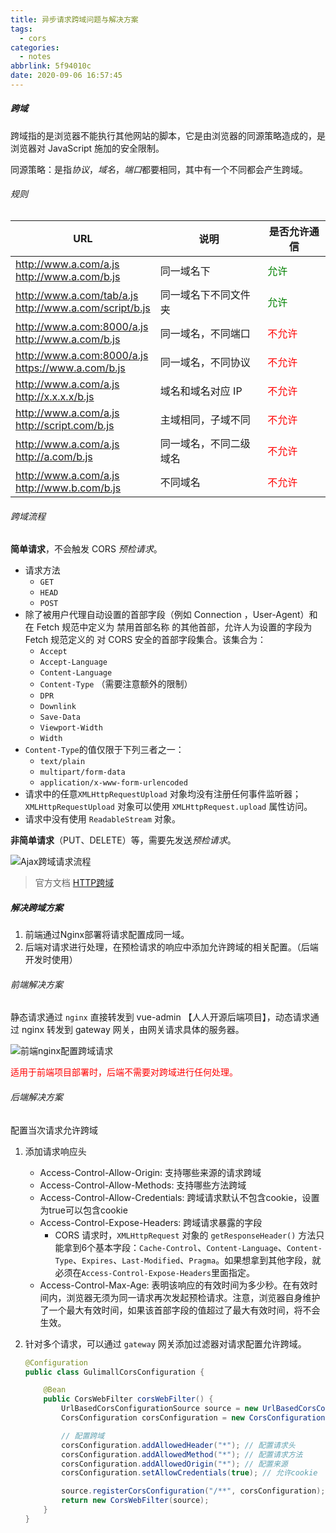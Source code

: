 ```yaml
---
title: 异步请求跨域问题与解决方案
tags:
  - cors
categories:
  - notes
abbrlink: 5f94010c
date: 2020-09-06 16:57:45
---
```


##### 跨域

跨域指的是浏览器不能执行其他网站的脚本，它是由浏览器的同源策略造成的，是浏览器对 JavaScript 施加的安全限制。

同源策略：是指*协议*，*域名*，*端口*都要相同，其中有一个不同都会产生跨域。

<!--more-->

###### 规则

| URL                                                         | 说明                   | 是否允许通信                  |
| ----------------------------------------------------------- | ---------------------- | ----------------------------- |
| http://www.a.com/a.js<br />http://www.a.com/b.js            | 同一域名下             | <font color=green>允许</font> |
| http://www.a.com/tab/a.js<br />http://www.a.com/script/b.js | 同一域名下不同文件夹   | <font color=green>允许</font> |
| http://www.a.com:8000/a.js<br />http://www.a.com/b.js       | 同一域名，不同端口     | <font color=red>不允许</font> |
| http://www.a.com:8000/a.js<br />https://www.a.com/b.js      | 同一域名，不同协议     | <font color=red>不允许</font> |
| http://www.a.com/a.js<br />http://x.x.x.x/b.js              | 域名和域名对应 IP      | <font color=red>不允许</font> |
| http://www.a.com/a.js<br />http://script.com/b.js           | 主域相同，子域不同     | <font color=red>不允许</font> |
| http://www.a.com/a.js<br />http://a.com/b.js                | 同一域名，不同二级域名 | <font color=red>不允许</font> |
| http://www.a.com/a.js<br />http://www.b.com/b.js            | 不同域名               | <font color=red>不允许</font> |

###### 跨域流程

**简单请求**，不会触发 CORS *预检请求*。

- 请求方法
  - `GET`
  - `HEAD`
  - `POST`
- 除了被用户代理自动设置的首部字段（例如 Connection ，User-Agent）和在 Fetch 规范中定义为 禁用首部名称 的其他首部，允许人为设置的字段为 Fetch 规范定义的 对 CORS 安全的首部字段集合。该集合为：
  - `Accept`
  - `Accept-Language`
  - `Content-Language`
  - `Content-Type` （需要注意额外的限制）
  - `DPR`
  - `Downlink`
  - `Save-Data`
  - `Viewport-Width`
  - `Width`
- `Content-Type`的值仅限于下列三者之一：
  - `text/plain`
  - `multipart/form-data`
  - `application/x-www-form-urlencoded`
- 请求中的任意`XMLHttpRequestUpload` 对象均没有注册任何事件监听器；`XMLHttpRequestUpload` 对象可以使用 `XMLHttpRequest.upload` 属性访问。
- 请求中没有使用 `ReadableStream` 对象。

**非简单请求**（PUT、DELETE）等，需要先发送*预检请求*。

![Ajax跨域请求流程](https://gitee.com/lao-biao/Pictures/raw/master/Ajax/%E8%B7%A8%E5%9F%9F%E6%B5%81%E7%A8%8B.png)

> 官方文档 [HTTP跨域](https://developer.mozilla.org/zh-CN/docs/Web/HTTP/Access_control_CORS)

##### 解决跨域方案

1. 前端通过Nginx部署将请求配置成同一域。
2. 后端对请求进行处理，在预检请求的响应中添加允许跨域的相关配置。（后端开发时使用）

###### 前端解决方案

静态请求通过 `nginx` 直接转发到 vue-admin 【人人开源后端项目】，动态请求通过 nginx 转发到 gateway 网关，由网关请求具体的服务器。

![前端nginx配置跨域请求](https://gitee.com/lao-biao/Pictures/raw/master/Ajax/%E5%89%8D%E7%AB%AFnginx%E4%BB%A3%E7%90%86%E8%A7%A3%E5%86%B3%E8%B7%A8%E5%9F%9F.png)

<font color=red>适用于前端项目部署时，后端不需要对跨域进行任何处理。</font>

###### 后端解决方案

配置当次请求允许跨域

1. 添加请求响应头
   - Access-Control-Allow-Origin: 支持哪些来源的请求跨域
   - Access-Control-Allow-Methods: 支持哪些方法跨域
   - Access-Control-Allow-Credentials: 跨域请求默认不包含cookie，设置为true可以包含cookie
   - Access-Control-Expose-Headers: 跨域请求暴露的字段
     - CORS 请求时，`XMLHttpRequest` 对象的 `getResponseHeader()` 方法只能拿到6个基本字段：`Cache-Control`、`Content-Language`、`Content-Type`、`Expires`、`Last-Modified`、`Pragma`。如果想拿到其他字段，就必须在`Access-Control-Expose-Headers`里面指定。
   - Access-Control-Max-Age: 表明该响应的有效时间为多少秒。在有效时间内，浏览器无须为同一请求再次发起预检请求。注意，浏览器自身维护了一个最大有效时间，如果该首部字段的值超过了最大有效时间，将不会生效。
   
2. 针对多个请求，可以通过 `gateway` 网关添加过滤器对请求配置允许跨域。

   ```java
   @Configuration
   public class GulimallCorsConfiguration {
   
       @Bean
       public CorsWebFilter corsWebFilter() {
           UrlBasedCorsConfigurationSource source = new UrlBasedCorsConfigurationSource();
           CorsConfiguration corsConfiguration = new CorsConfiguration();
   
           // 配置跨域
           corsConfiguration.addAllowedHeader("*"); // 配置请求头
           corsConfiguration.addAllowedMethod("*"); // 配置请求方法
           corsConfiguration.addAllowedOrigin("*"); // 配置来源
           corsConfiguration.setAllowCredentials(true); // 允许cookie
   
           source.registerCorsConfiguration("/**", corsConfiguration);	// 注册跨域配置
           return new CorsWebFilter(source);
       }
   }
   ```

   
